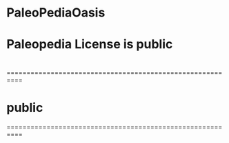 # PaleoPediaOasis

# Paleopedia License is public
#


==========================================================

# public

==========================================================
